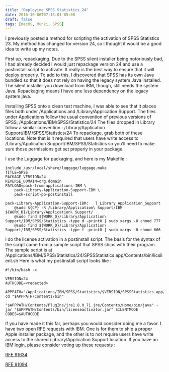 ```yaml
---
title: "Deploying SPSS Statistics 24"
date: 2016-10-06T07:15:01-05:00
draft: false
tags: [macOS, Munki, SPSS]
---
```


I previously posted a method for scripting the activation of SPSS Statistics 23. My method has changed for version 24, so I thought it would be a good idea to write up my notes.

First up, repackaging. Due to the SPSS silent installer being notoriously bad, I had already decided I would just repackage version 24 and use a postinstall script to activate. It really is the best way to ensure that it will deploy properly. To add to this, I discovered that SPSS has its own Java bundled so that it does not rely on having the legacy system Java installed. The silent installer you download from IBM, though, still needs the system Java. Repackaging means I have one less dependency on the legacy system java.

Installing SPSS onto a clean test machine, I was able to see that it places files both under /Applications and /Library/Application Support. The files under Applications follow the usual convention of previous versions of SPSS, /Applications/IBM/SPSS/Statistics/24 The files dropped in Library follow a similar convention : /Library/Application Support/IBM/SPSS/Statistics/24 To repackage, grab both of these locations. Note that is it required that users have write access to /Library/Application
Support/IBM/SPSS/Statistics so you’ll need to make sure those permissions get set properly in your package.

I use the Luggage for packaging, and here is my Makefile :

```
include /usr/local/share/luggage/luggage.make
TITLE=SPSS
PACKAGE_VERSION=24
REVERSE_DOMAIN=org.domain
PAYLOAD=pack-from-applications-IBM \
    pack-Library-Application-Support-IBM \
    pack-script-pb-postinstall
 
pack-Library-Application-Support-IBM:   l_Library_Application_Support
    @sudo ${CP} -R /Library/Application\ Support/IBM ${WORK_D}/Library/Application\ Support/
    @sudo find ${WORK_D}/Library/Application\ Support/IBM/SPSS/Statistics -type d -print0 | sudo xargs -0 chmod 777
    @sudo find ${WORK_D}/Library/Application\ Support/IBM/SPSS/Statistics -type f -print0 | sudo xargs -0 chmod 666
```

I do the license activation in a postinstall script. The basis for the syntax of the script came from a sample script that SPSS ships with their program. The sample script is at /Applications/IBM/SPSS/Statistics/24/SPSSStatistics.app/Contents/bin/licsilent.sh Here is what my postinstall script looks like :

```
#!/bin/bash -x
 
VERSION=24
AUTHCODE=<redacted>
 
APPPATH="/Applications/IBM/SPSS/Statistics/$VERSION/SPSSStatistics.app/"
cd "$APPPATH/Contents/bin"
 
"$APPPATH/Contents/PlugIns/jre1.8.0_71.jre/Contents/Home/bin/java" -jar "$APPPATH/Contents/bin/licenseactivator.jar" SILENTMODE CODES=$AUTHCODE
```

If you have made it this far, perhaps you would consider doing me a favor. I have two open RFE requests with IBM. One is for them to ship a proper Apple installer package, and the other is to not require users have write access to the shared /Library/Application Support location. If you have an IBM login, please consider voting up these requests :

[RFE 91634](http://www.ibm.com/developerworks/rfe/execute?use_case=viewRfe&CR_ID=91634)

[RFE 91094](http://www.ibm.com/developerworks/rfe/execute?use_case=viewRfe&CR_ID=91094)